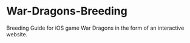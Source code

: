 # War-Dragons-Breeding
Breeding Guide for iOS game War Dragons in the form of an interactive website.
